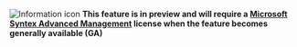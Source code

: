![Information icon](../media/info.png) **This feature is in preview and will require a [Microsoft Syntex Advanced Management](/sharepoint/advanced-management) license when the feature becomes generally available (GA)**

